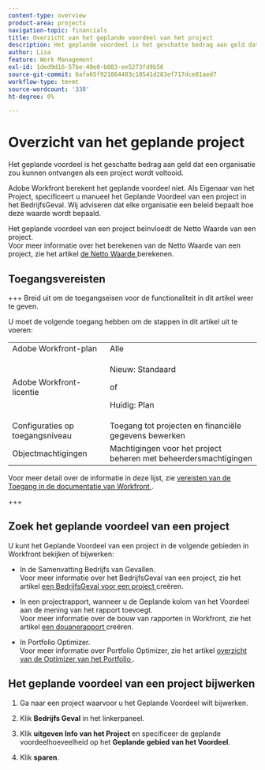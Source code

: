 ```yaml
---
content-type: overview
product-area: projects
navigation-topic: financials
title: Overzicht van het geplande voordeel van het project
description: Het geplande voordeel is het geschatte bedrag aan geld dat een organisatie zou kunnen ontvangen als een project wordt voltooid.
author: Lisa
feature: Work Management
exl-id: 1ded9d16-57be-40e0-b083-ee5273fd9b56
source-git-commit: 6afa65f921864403c10541d283ef717dce81aed7
workflow-type: tm+mt
source-wordcount: '338'
ht-degree: 0%

---
```


# Overzicht van het geplande project

Het geplande voordeel is het geschatte bedrag aan geld dat een organisatie zou kunnen ontvangen als een project wordt voltooid.

Adobe Workfront berekent het geplande voordeel niet. Als Eigenaar van het Project, specificeert u manueel het Geplande Voordeel van een project in het BedrijfsGeval. Wij adviseren dat elke organisatie een beleid bepaalt hoe deze waarde wordt bepaald.

Het geplande voordeel van een project beïnvloedt de Netto Waarde van een project.\
Voor meer informatie over het berekenen van de Netto Waarde van een project, zie het artikel [ de Netto Waarde ](../../../manage-work/projects/project-finances/calculate-net-value.md) berekenen.

## Toegangsvereisten

+++ Breid uit om de toegangseisen voor de functionaliteit in dit artikel weer te geven.

U moet de volgende toegang hebben om de stappen in dit artikel uit te voeren:

<table style="table-layout:auto"> 
 <col> 
 <col> 
 <tbody> 
  <tr> 
   <td role="rowheader">Adobe Workfront-plan</td> 
   <td>Alle</td> 
  </tr> 
  <tr> 
   <td role="rowheader">Adobe Workfront-licentie</td> 
   <td>
   <p>Nieuw: Standaard</p>
   <p>of</p>
   <p>Huidig: Plan</p></td>  
  </tr> 
  <tr> 
   <td role="rowheader">Configuraties op toegangsniveau</td> 
   <td>Toegang tot projecten en financiële gegevens bewerken</td> 
  </tr> 
  <tr> 
   <td role="rowheader">Objectmachtigingen</td> 
   <td>Machtigingen voor het project beheren met beheerdersmachtigingen</td> 
  </tr> 
 </tbody> 
</table>

Voor meer detail over de informatie in deze lijst, zie [ vereisten van de Toegang in de documentatie van Workfront ](/help/quicksilver/administration-and-setup/add-users/access-levels-and-object-permissions/access-level-requirements-in-documentation.md).

+++

## Zoek het geplande voordeel van een project

U kunt het Geplande Voordeel van een project in de volgende gebieden in Workfront bekijken of bijwerken:

* In de Samenvatting Bedrijfs van Gevallen.\
  Voor meer informatie over het BedrijfsGeval van een project, zie het artikel [ een BedrijfsGeval voor een project ](../../../manage-work/projects/define-a-business-case/create-business-case.md) creëren.

* In een projectrapport, wanneer u de Geplande kolom van het Voordeel aan de mening van het rapport toevoegt.\
  Voor meer informatie over de bouw van rapporten in Workfront, zie het artikel [ een douanerapport ](../../../reports-and-dashboards/reports/creating-and-managing-reports/create-custom-report.md) creëren.

* In Portfolio Optimizer.\
  Voor meer informatie over Portfolio Optimizer, zie het artikel [ overzicht van de Optimizer van het Portfolio ](../../../manage-work/portfolios/portfolio-optimizer/portfolio-optimizer-overview.md).

## Het geplande voordeel van een project bijwerken

1. Ga naar een project waarvoor u het Geplande Voordeel wilt bijwerken.
1. Klik **Bedrijfs Geval** in het linkerpaneel.
1. Klik **uitgeven Info van het Project** en specificeer de geplande voordeelhoeveelheid op het **Geplande gebied van het Voordeel**.

1. Klik **sparen**.
